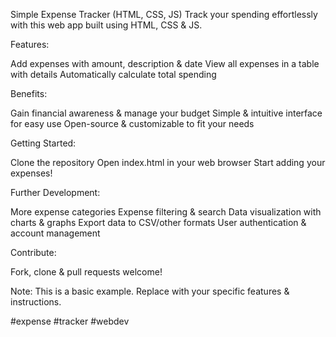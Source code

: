 
Simple Expense Tracker (HTML, CSS, JS)
Track your spending effortlessly with this web app built using HTML, CSS & JS.

Features:

Add expenses with amount, description & date
View all expenses in a table with details
Automatically calculate total spending

Benefits:

Gain financial awareness & manage your budget
Simple & intuitive interface for easy use
Open-source & customizable to fit your needs

Getting Started:

Clone the repository
Open index.html in your web browser
Start adding your expenses!

Further Development:

More expense categories
Expense filtering & search
Data visualization with charts & graphs
Export data to CSV/other formats
User authentication & account management

Contribute:

Fork, clone & pull requests welcome!

Note: This is a basic example. Replace with your specific features & instructions.

#expense #tracker #webdev
